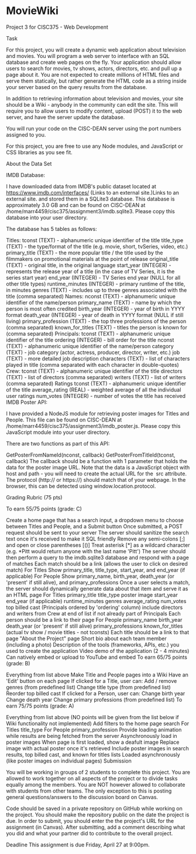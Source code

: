 # MovieWiki
Project 3 for CISC375 - Web Development

Task

For this project, you will create a dynamic web application about television and movies. You will program a web server to interface with an SQL database and create web pages on the fly. Your application should allow users to search for movies, tv shows, actors, directors, etc. and pull up a page about it. You are not expected to create millions of HTML files and serve them statically, but rather generate the HTML code as a string inside your server based on the query results from the database.

In addition to retrieving information about television and movies, your site should be a Wiki - anybody in the community can edit the site. This will require you to allow users to modify content, upload (POST) it to the web server, and have the server update the database.

You will run your code on the CISC-DEAN server using the port numbers assigned to you.

For this project, you are free to use any Node modules, and JavaScript or CSS libraries as you see fit.

About the Data Set

IMDB Database:

I have downloaded data from IMDB's public dataset located at https://www.imdb.com/interfaces/ (Links to an external site.)Links to an external site. and stored them in a SQLite3 database. This database is approximately 3.0 GB and can be found on CISC-DEAN at /home/marr4459/cisc375/assignment3/imdb.sqlite3. Please copy this database into your user directory.

The database has 5 tables as follows:

Titles:
tconst (TEXT) - alphanumeric unique identifier of the title
title_type (TEXT) - the type/format of the title (e.g. movie, short, tvSeries, video, etc.)
primary_title (TEXT) - the more popular title / the title used by the filmmakers on promotional materials at the point of release
original_title (TEXT) - original title, in the original language
start_year (INTEGER) - represents the release year of a title (in the case of TV Series, it is the series start year)
end_year (INTEGER) - TV Series end year (NULL for all other title types)
runtime_minutes (INTEGER) - primary runtime of the title, in minutes
genres (TEXT) - includes up to three genres associated with the title (comma separated)
Names:
nconst (TEXT) - alphanumeric unique identifier of the name/person
primary_name (TEXT) - name by which the person is most often credited
birth_year (INTEGER) - year of birth in YYYY format
death_year (INTEGER) - year of death in YYYY format (NULL if still living)
primary_profession (TEXT) - the top three professions of the person (comma separated)
known_for_titles (TEXT) - titles the person is known for (comma separated)
Principals:
tconst (TEXT) - alphanumeric unique identifier of the title
ordering (INTEGER) - bill order for the title
nconst (TEXT) - alphanumeric unique identifier of the name/person
category (TEXT) - job category (actor, actress, producer, director, writer, etc.)
job (TEXT) - more detailed job description
characters (TEXT) - list of characters played in title (comma separated with each character in double-quotes)
Crew:
tconst (TEXT) - alphanumeric unique identifier of the title
directors (TEXT) - list of directors (comma separated)
writers (TEXT) - list of writers (comma separated)
Ratings
tconst (TEXT) - alphanumeric unique identifier of the title
average_rating (REAL) - weighted average of all the individual user ratings
num_votes (INTEGER) - number of votes the title has received
IMDB Poster API:

I have provided a NodeJS module for retrieving poster images for Titles and People. This file can be found on CISC-DEAN at /home/marr4459/cisc375/assignment3/imdb_poster.js. Please copy this JavaScript module into your user directory.

There are two functions as part of this API:

GetPosterFromNameId(nconst, callback)
GetPosterFromTitleId(tconst, callback)
The callback should be a function with 1 parameter that holds the data for the poster image URL. Note that the data is a JavaScript object with host and path - you will need to create the actual URL for the <img> src attribute. The protocol (http:// or https://) should match that of your webpage. In the browser, this can be detected using window.location.protocol.

Grading Rubric (75 pts)

To earn 55/75 points (grade: C)

Create a home page that has a search input, a dropdown menu to choose between Titles and People, and a Submit button
Once submitted, a POST request should be sent to your server
The server should sanitize the search text once it's received to make it SQL friendly
Remove any semi-colons [;] and open or close parentheses [()]
Treat asterisk [*] as a wildcard character (e.g. *Pitt would return anyone with the last name 'Pitt')
The server should then perform a query to the imdb.sqlite3 database and respond with a page of matches
Each match should be a link (allows the user to click on desired match)
For Titles
Show primary_title, title_type, start_year, and end_year (if applicable)
For People
Show primary_name, birth_year, death_year (or 'present' if still alive), and primary_professions
Once a user selects a match, the server should dynamically generate data about that item and serve it as an HTML page
For Titles
primary_title
title_type
poster image
start_year
end_year (if applicable)
runtime_minutes
genres
average_rating
num_votes
top billed cast (Principals ordered by 'ordering' column)
include directors and writers from Crew at end of list if not already part of Principals
Each person should be a link to their page
For People
primary_name
birth_year
death_year (or 'present' if still alive)
primary_professions
known_for_titles (actual tv show / movie titles - not tconsts)
Each title should be a link to that page
"About the Project" page
Short bio about each team member (including a photo)
Description of the tools (frameworks, APIs, etc.) you used to create the application
Video demo of the application (2 - 4 minutes)
Can natively embed or upload to YouTube and embed
To earn 65/75 points (grade: B)

Everything from list above
Make Title and People pages into a Wiki
Have an 'Edit' button on each page
If clicked for a Title, user can:
Add / remove genres (from predefined list)
Change title type (from predefined list)
Reorder top billed cast
If clicked for a Person, user can:
Change birth year
Change death year
Change primary professions (from predefined list)
To earn 75/75 points (grade: A)

Everything from list above (NO points will be given from the list below if Wiki functionality not implemented)
Add filters to the home page search
For Titles
title_type
For People
primary_profession
Provide loading animation while results are being fetched from the server
Asynchronously load in poster images
When page is first loaded, show a deafult image
Replace image with actual poster once it's retrieved
Include poster images in search results, top billed cast, and known for titles lists
Loaded asynchronously (like poster images on individual pages)
Submission

You will be working in groups of 2 students to complete this project. You are allowed to work together on all aspects of the project or to divide tasks equally among the members. You are NOT however allowed to collaborate with students from other teams. The only exception to this is posting general questions/answers to the discussion board on Canvas.

Code should be saved in a private repository on GitHub while working on the project. You should make the repository public on the date the project is due. In order to submit, you should enter the the project's URL for the assignment (in Canvas). After submitting, add a comment describing what you did and what your partner did to contribute to the overall project.

Deadline
This assignment is due Friday, April 27 at 9:00pm.
